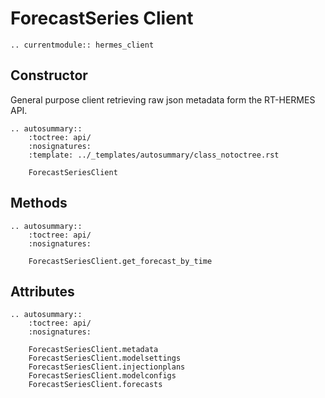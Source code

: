 # ForecastSeries Client

```{eval-rst}
.. currentmodule:: hermes_client
```


## Constructor
General purpose client retrieving raw json metadata form the RT-HERMES API.

```{eval-rst}
.. autosummary::
    :toctree: api/
    :nosignatures:
    :template: ../_templates/autosummary/class_notoctree.rst

    ForecastSeriesClient
```

## Methods

```{eval-rst}
.. autosummary::
    :toctree: api/
    :nosignatures:

    ForecastSeriesClient.get_forecast_by_time
```

## Attributes

```{eval-rst}
.. autosummary::
    :toctree: api/
    :nosignatures:

    ForecastSeriesClient.metadata
    ForecastSeriesClient.modelsettings
    ForecastSeriesClient.injectionplans
    ForecastSeriesClient.modelconfigs
    ForecastSeriesClient.forecasts
```